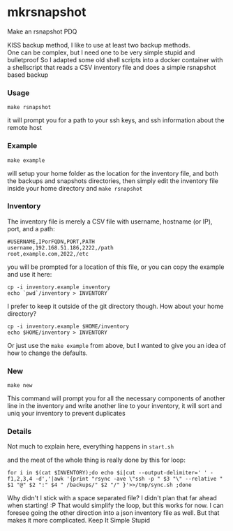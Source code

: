 # mkrsnapshot

Make an rsnapshot PDQ

KISS backup method,  I like to use at least two backup methods.  
One can be complex, but I need one to be very simple stupid and bulletproof
So I adapted some old shell scripts into a docker container with a 
shellscript that reads a CSV inventory file and does a simple rsnapshot based backup

### Usage

```
make rsnapshot
```

it will prompt you for a path to your ssh keys, and ssh information about the remote host

### Example

```
make example
```

will setup your home folder as the location for the inventory file,
and both the backups and snapshots directories, then simply edit the inventory file inside your home directory and  `make rsnapshot`

### Inventory

The inventory file is merely a CSV file with username, hostname (or IP), port, and a path:

```
#USERNAME,IPorFQDN,PORT,PATH
username,192.168.51.186,2222,/path
root,example.com,2022,/etc
```

you will be prompted for a location of this file, or you can copy the example and use it here:

```
cp -i inventory.example inventory
echo `pwd`/inventory > INVENTORY
```

I prefer to keep it outside of the git directory though. How about your home directory?

```
cp -i inventory.example $HOME/inventory
echo $HOME/inventory > INVENTORY
```

Or just use the `make example` from above, but I wanted to give you an idea of how to change the defaults.

### New

```
make new
```

This command will prompt you for all the necessary components of another line in the inventory and write another line to your inventory,
it will sort and uniq your inventory to prevent duplicates

### Details

Not much to explain here, everything happens in `start.sh`

and the meat of the whole thing is really done by this for loop:

```
for i in $(cat $INVENTORY);do echo $i|cut --output-delimiter=' ' -f1,2,3,4 -d','|awk '{print "rsync -ave \"ssh -p " $3 "\" --relative " $1 "@" $2 ":" $4 " /backups/" $2 "/" }'>>/tmp/sync.sh ;done
```

Why didn't I stick with a space separated file?  I didn't plan that far ahead when starting! :P  That would simplify the loop, but this works for now.  I can foresee going the other direction into a json inventory file as well.
But that makes it more complicated. Keep It Simple Stupid


